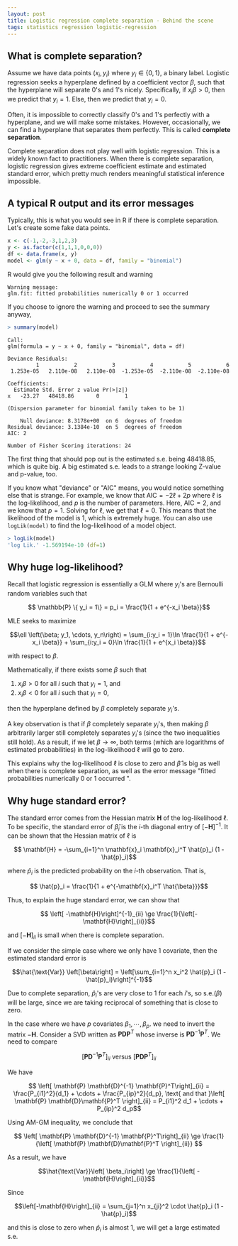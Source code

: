 ```yaml
---
layout: post
title: Logistic regression complete separation - Behind the scene
tags: statistics regression logistic-regression
---
```


## What is complete separation?

Assume we have data points $(x_i, y_i)$ where $y_i \in \{0, 1\}$, a binary label. Logistic regression seeks a hyperplane defined by a coefficient vector $\beta$, such that the hyperplane will separate $0$'s and $1$'s nicely. Specifically, if $x_i \beta > 0$, then we predict that $y_i = 1$. Else, then we predict that $y_i = 0$.

Often, it is impossible to correctly classify $0$'s and $1$'s perfectly with a hyperplane, and we will make some mistakes. However, occasionally, we can find a hyperplane that separates them perfectly. This is called **complete separation**.

Complete separation does not play well with logistic regression. This is a widely known fact to practitioners. When there is complete separation, logistic regression gives extreme coefficient estimate and estimated standard error, which pretty much renders meaningful statistical inference impossible.

## A typical R output and its error messages

Typically, this is what you would see in R if there is complete separation. Let's create some fake data points.

```R
x <- c(-1,-2,-3,1,2,3)
y <- as.factor(c(1,1,1,0,0,0))
df <- data.frame(x, y)
model <- glm(y ~ x + 0, data = df, family = "binomial")
```

R would give you the following result and warning

```
Warning message:
glm.fit: fitted probabilities numerically 0 or 1 occurred 
```

If you choose to ignore the warning and proceed to see the summary anyway,

```R
> summary(model)
```



```
Call:
glm(formula = y ~ x + 0, family = "binomial", data = df)

Deviance Residuals: 
         1           2           3           4           5           6  
 1.253e-05   2.110e-08   2.110e-08  -1.253e-05  -2.110e-08  -2.110e-08  

Coefficients:
  Estimate Std. Error z value Pr(>|z|)
x   -23.27   48418.86       0        1

(Dispersion parameter for binomial family taken to be 1)

    Null deviance: 8.3178e+00  on 6  degrees of freedom
Residual deviance: 3.1384e-10  on 5  degrees of freedom
AIC: 2

Number of Fisher Scoring iterations: 24
```

The first thing that should pop out is the estimated s.e. being 48418.85, which is quite big. A big estimated s.e. leads to a strange looking Z-value and p-value, too.

If you know what "deviance" or "AIC" means, you would notice something else that is strange. For example, we know that $\text{AIC} = -2\ell + 2p$ where $\ell$ is the log-likelihood, and $p$ is the number of parameters. Here, $\text{AIC} = 2$, and we know that $p = 1$. Solving for $\ell$, we get that $\ell = 0$. This means that the likelihood of the model is $1$, which is extremely huge. You can also use `logLik(model)` to find the log-likelihood of a model object.

```R
> logLik(model)
'log Lik.' -1.569194e-10 (df=1)
```

## Why huge log-likelihood?

Recall that logistic regression is essentially a GLM where $y_i$'s are Bernoulli random variables such that

$$ \mathbb{P} \{ y_i = 1\} = p_i = \frac{1}{1 + e^{-x_i \beta}}$$

MLE seeks to maximize

$$\ell \left(\beta; y_1, \cdots, y_n\right) =  \sum_{i:y_i = 1}\ln \frac{1}{1 + e^{-x_i \beta}} + \sum_{i:y_i = 0}\ln \frac{1}{1 + e^{x_i \beta}}$$

with respect to $\beta$.

Mathematically, if there exists some $\beta$ such that

1. $x_i \beta > 0$ for all $i$ such that $y_i = 1$, and
2. $x_i \beta < 0$ for all $i$ such that $y_i = 0$,

then the hyperplane defined by $\beta$ completely separate $y_i$'s.

A key observation is that if $\beta$ completely separate $y_i$'s, then making $\beta$ arbitrarily larger still completely separates $y_i$'s (since the two inequalities still hold). As a result, if we let $\beta \to \infty$, both terms (which are logarithms of estimated probabilities) in the log-likelihood $\ell$ will go to zero.

This explains why the log-likelihood $\ell$ is close to zero and $\hat{\beta}$ is big as well when there is complete separation, as well as the error message "fitted probabilities numerically 0 or 1 occurred ".

## Why huge standard error?

The standard error comes from the Hessian matrix $\mathbf{H}$ of the log-likelihood $\ell$. To be specific, the standard error of $\hat{\beta}_i$ is the $i$-th diagonal entry of $[-\mathbf{H}]^{-1}$. It can be shown that the Hessian matrix of $\ell$ is

$$ \mathbf{H} = -\sum_{i=1}^n \mathbf{x}_i \mathbf{x}_i^T \hat{p}_i (1 - \hat{p}_i)$$

where $\hat{p}_i$ is the predicted probability on the $i$-th observation. That is,

$$ \hat{p}_i = \frac{1}{1 + e^{-\mathbf{x}_i^T \hat{\beta}}}$$

Thus, to explain the huge standard error, we can show that

$$ \left[ -\mathbf{H}\right]^{-1}_{ii} \ge \frac{1}{\left[- \mathbf{H}\right]_{ii}}$$

and $\left[-\mathbf{H}\right]_{ii}$ is small when there is complete separation.

If we consider the simple case where we only have 1 covariate, then the estimated standard error is

$$\hat{\text{Var}} \left[\beta\right] = \left[\sum_{i=1}^n x_i^2 \hat{p}_i (1 - \hat{p}_i)\right]^{-1}$$

Due to complete separation, $\hat{p}_i$'s are very close to 1 for each $i$'s, so $\text{s.e.}(\beta)$ will be large, since we are taking reciprocal of something that is close to zero.

In the case where we have $p$ covariates $\beta_1,\cdots,\beta_p$. we need to invert the matrix $-\mathbf{H}$. Consider a SVD written as $\mathbf{P}\mathbf{D}\mathbf{P}^T$ whose inverse is $\mathbf{P} \mathbf{D}^{-1} \mathbf{P}^T$. We need to compare

$$ \left[ \mathbf{P} \mathbf{D}^{-1} \mathbf{P}^T\right]_{ii} \text{ versus } \left[ \mathbf{P} \mathbf{D}\mathbf{P}^T \right]_{ii}$$

We have

$$ \left[ \mathbf{P} \mathbf{D}^{-1} \mathbf{P}^T\right]_{ii} =  \frac{P_{i1}^2}{d_1} + \cdots + \frac{P_{ip}^2}{d_p}, \text{ and that }\left[ \mathbf{P} \mathbf{D}\mathbf{P}^T \right]_{ii} = P_{i1}^2 d_1 + \cdots + P_{ip}^2 d_p$$

Using AM-GM inequality, we conclude that

$$ \left[ \mathbf{P} \mathbf{D}^{-1} \mathbf{P}^T\right]_{ii} \ge \frac{1}{\left[ \mathbf{P} \mathbf{D}\mathbf{P}^T \right]_{ii}} $$

As a result, we have

$$\hat{\text{Var}}\left[ \beta_i\right] \ge \frac{1}{\left[ -\mathbf{H}\right]_{ii}}$$

Since

$$\left[-\mathbf{H}\right]_{ii} = \sum_{j=1}^n x_{ji}^2 \cdot \hat{p}_i (1 - \hat{p}_i)$$

and this is close to zero when $\hat{p}_i$ is almost 1, we will get a large estimated s.e.
